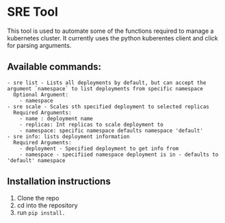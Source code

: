 # SRE Tool

This tool is used to automate some of the functions required to manage a kubernetes cluster. It currently uses the python kuberentes client and click for parsing arguments.

## Available commands:
    - sre list - Lists all deployments by default, but can accept the argument `namespace` to list deployments from specific namespace
      Optional Argument:
        - namespace
    - sre scale - Scales sth specified deployment to selected replicas
      Required Arguments:
        - name : deployment name
        - replicas: Int replicas to scale deployment to
        - namespace: specific namespace defaults namespace 'default'
    - sre info: lists deployment information
      Required Arguments:
        - deployment - Specified deployment to get info from
        - namespace - specifiied namespace deployment is in - defaults to 'default' namespace

## Installation instructions
  1. Clone the repo
  1. cd into the repository
  2. run `pip install.`
